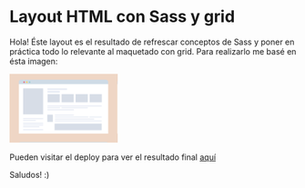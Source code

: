 # Layout HTML con Sass y grid

Hola! Éste layout es el resultado de refrescar conceptos de Sass y poner en práctica todo lo relevante al maquetado con grid. 
Para realizarlo me basé en ésta imagen: 

![referencia layout](assets/layoutRef.PNG) 

Pueden visitar el deploy para ver el resultado final [aquí](https://blackmistbasset.github.io/sass-grid-layout/)

Saludos! :) 
